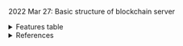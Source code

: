 2022 Mar 27: Basic structure of blockchain server
<details><summary>Features table</summary>

| Function                                | Status        | Remarks       |
| ----------------                        | ------------- | ------------- |
| **Block Structure (3pts)**              |               |               |
|   - Index                               | Completed     |               |
|   - Timestamp                           | Completed     |               |
|   - Pre Block Hash                      | Completed     |               |
|   - Cur Block Hash                      | Completed     |               |
|   - Difficulty                          | Completed     |               |
|   - Nonce                               | Completed     |               |
|   - Merkle Root Trans                   | Completed     |               |
|   - Transaction data                    | Completed     |               |
| **Mining (3pts)**                       |               |               |
|   - Proof-of-work (2pts)                | Completed     |               |
|   - Dynamic Difficulty (1pts)           | Completed     |               |
| **Transaction (3pts, 1ea)**             |               |               |
|   - pay-to-public-key-hash (P2PKH)      | Completed     |               |
|   - signatures and verify trans         | Completed     |               |
|   - coinbase transaction                | Completed     |               |
| **Network (3pts, 1ea)**                 |               |               |
|   - broadcast new blocks and get blocks |               |               |
|   - validate blocks                     | Partial       |               |
|   - longest chain rule when a fork      |               |               |
| **Storage (3pts, 1ea)**                 |               |               |
|   - store raw data in disk              | Completed     |               |
|   - store state of blockchain in mem    |               |               |
|   - store UTXO in transaction pool      | Completed     |               |
</details>

<details><summary>References</summary>
  
1. https://gruyaume.medium.com/create-your-own-blockchain-using-python-merkle-tree-pt-2-f84478a30690
2. https://gruyaume.medium.com/create-your-own-blockchain-using-python-transactions-and-security-pt-3-407e75d71acf
3. https://medium.com/@lhartikk/a-blockchain-in-200-lines-of-code-963cc1cc0e54#.dttbm9afr5
</details>
